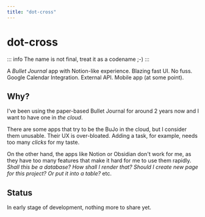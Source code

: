 ```yaml
---
title: "dot-cross"
---
```


# dot-cross

::: info
The name is not final, treat it as a codename ;-)
:::

A _Bullet Journal_ app with Notion-like experience. Blazing fast UI. No fuss. Google Calendar Integration. External API. Mobile app (at some point).

## Why?

I've been using the paper-based Bullet Journal for around 2 years now and I want to have one in _the cloud_. 

There are some apps that try to be the BuJo in the cloud, but I consider them unusable. Their UX is over-bloated. Adding a task, for example, needs too many _clicks_ for my taste. 

On the other hand, the apps like Notion or Obsidian don't work for me, as they have too many features that make it hard for me to use them rapidly. _Shall this be a database? How shall I render that? Should I create new page for this project? Or put it into a table?_ etc. 

## Status

In early stage of development, nothing more to share yet.